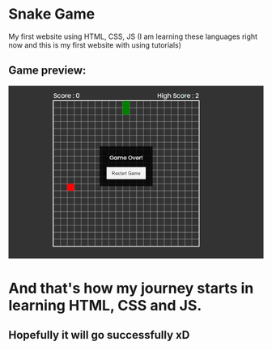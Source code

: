 # Snake Game
My first website using HTML, CSS, JS (I am learning these languages right now and this is my first website with using tutorials)

## Game preview:
![visual](./screenshot.png)

# And that's how my journey starts in learning HTML, CSS and JS.
## Hopefully it will go successfully xD
